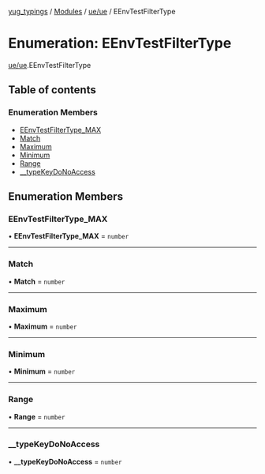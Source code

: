 [yug_typings](../README.md) / [Modules](../modules.md) / [ue/ue](../modules/ue_ue.md) / EEnvTestFilterType

# Enumeration: EEnvTestFilterType

[ue/ue](../modules/ue_ue.md).EEnvTestFilterType

## Table of contents

### Enumeration Members

- [EEnvTestFilterType\_MAX](ue_ue.EEnvTestFilterType.md#eenvtestfiltertype_max)
- [Match](ue_ue.EEnvTestFilterType.md#match)
- [Maximum](ue_ue.EEnvTestFilterType.md#maximum)
- [Minimum](ue_ue.EEnvTestFilterType.md#minimum)
- [Range](ue_ue.EEnvTestFilterType.md#range)
- [\_\_typeKeyDoNoAccess](ue_ue.EEnvTestFilterType.md#__typekeydonoaccess)

## Enumeration Members

### EEnvTestFilterType\_MAX

• **EEnvTestFilterType\_MAX** = `number`

___

### Match

• **Match** = `number`

___

### Maximum

• **Maximum** = `number`

___

### Minimum

• **Minimum** = `number`

___

### Range

• **Range** = `number`

___

### \_\_typeKeyDoNoAccess

• **\_\_typeKeyDoNoAccess** = `number`
